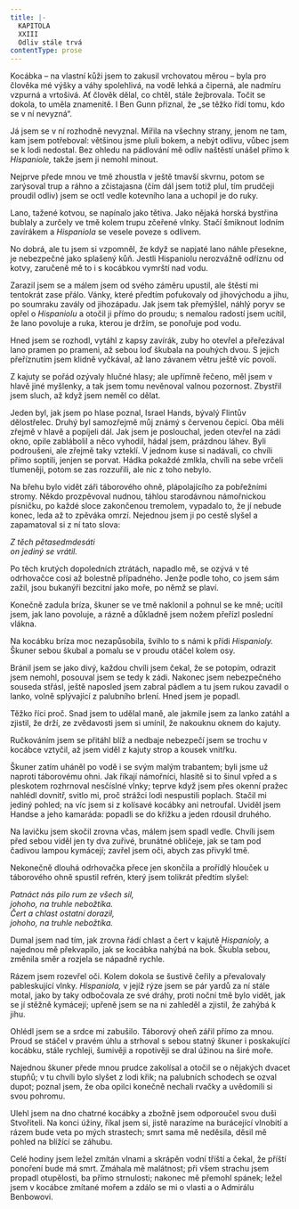 ```yaml
---
title: |-
  KAPITOLA
  XXIII
  Odliv stále trvá
contentType: prose
---
```


Kocábka – na vlastní kůži jsem to zakusil vrchovatou měrou – byla pro člověka mé výšky a váhy spolehlivá, na vodě lehká a čiperná, ale nadmíru vzpurná a vrtošivá. Ať člověk dělal, co chtěl, stále žejbrovala. Točit se dokola, to uměla znamenitě. I Ben Gunn přiznal, že „se těžko řídí tomu, kdo se v ní nevyzná“.

Já jsem se v ní rozhodně nevyznal. Mířila na všechny strany, jenom ne tam, kam jsem potřeboval: většinou jsme pluli bokem, a nebýt odlivu, vůbec jsem se k lodi nedostal. Bez ohledu na pádlování mě odliv naštěstí unášel přímo k _Hispaniole,_ takže jsem ji nemohl minout.

Nejprve přede mnou ve tmě zhoustla v ještě tmavší skvrnu, potom se zarýsoval trup a ráhno a zčistajasna (čím dál jsem totiž plul, tím prudčeji proudil odliv) jsem se octl vedle kotevního lana a uchopil je do ruky.

Lano, tažené kotvou, se napínalo jako tětiva. Jako nějaká horská bystřina bublaly a zurčely ve tmě kolem trupu zčeřené vlnky. Stačí šmiknout lodním zavírákem a _Hispaniola_ se vesele poveze s odlivem.

No dobrá, ale tu jsem si vzpomněl, že když se napjaté lano náhle přesekne, je nebezpečné jako splašený kůň. Jestli Hispaniolu nerozvážně odříznu od kotvy, zaručeně mě to i s kocábkou vymrští nad vodu.

Zarazil jsem se a málem jsem od svého záměru upustil, ale štěstí mi tentokrát zase přálo. Vánky, které předtím pofukovaly od jihovýchodu a jihu, po soumraku zavály od jihozápadu. Jak jsem tak přemýšlel, náhlý poryv se opřel o _Hispaniolu_ a otočil ji přímo do proudu; s nemalou radostí jsem ucítil, že lano povoluje a ruka, kterou je držím, se ponořuje pod vodu.

Hned jsem se rozhodl, vytáhl z kapsy zavírák, zuby ho otevřel a přeřezával lano pramen po prameni, až sebou loď škubala na pouhých dvou. S jejich přeříznutím jsem klidně vyčkával, až lano závanem větru ještě víc povolí.

Z kajuty se pořád ozývaly hlučné hlasy; ale upřímně řečeno, měl jsem v hlavě jiné myšlenky, a tak jsem tomu nevěnoval valnou pozornost. Zbystřil jsem sluch, až když jsem neměl co dělat.

Jeden byl, jak jsem po hlase poznal, Israel Hands, bývalý Flintův dělostřelec. Druhý byl samozřejmě můj známý s červenou čepicí. Oba měli zřejmě v hlavě a popíjeli dál. Jak jsem je poslouchal, jeden otevřel na zádi okno, opile zablábolil a něco vyhodil, hádal jsem, prázdnou láhev. Byli podroušeni, ale zřejmě taky vzteklí. V jednom kuse si nadávali, co chvíli přímo soptili, jenjen se porvat. Hádka pokaždé zmlkla, chvíli na sebe vrčeli tlumeněji, potom se zas rozzuřili, ale nic z toho nebylo.

Na břehu bylo vidět záři táborového ohně, plápolajícího za pobřežními stromy. Někdo prozpěvoval nudnou, táhlou starodávnou námořnickou písničku, po každé sloce zakončenou tremolem, vypadalo to, že jí nebude konec, leda až to zpěváka omrzí. Nejednou jsem ji po cestě slyšel a zapamatoval si z ní tato slova:

_Z těch pětasedmdesáti  
on jediný se vrátil._

Po těch krutých dopoledních ztrátách, napadlo mě, se ozývá v té odrhovačce cosi až bolestně případného. Jenže podle toho, co jsem sám zažil, jsou bukanýři bezcitní jako moře, po němž se plaví.

Konečně zadula bríza, škuner se ve tmě naklonil a pohnul se ke mně; ucítil jsem, jak lano povoluje, a rázně a důkladně jsem nožem přeřízl poslední vlákna.

Na kocábku bríza moc nezapůsobila, švihlo to s námi k přídi _Hispanioly._ Škuner sebou škubal a pomalu se v proudu otáčel kolem osy.

Bránil jsem se jako divý, každou chvíli jsem čekal, že se potopím, odrazit jsem nemohl, posouval jsem se tedy k zádi. Nakonec jsem nebezpečného souseda střásl, ještě naposled jsem zabral pádlem a tu jsem rukou zavadil o lanko, volně splývající z palubního brlení. Hned jsem je popadl.

Těžko říci proč. Snad jsem to udělal maně, ale jakmile jsem za lanko zatáhl a zjistil, že drží, ze zvědavosti jsem si umínil, že nakouknu oknem do kajuty.

Ručkováním jsem se přitáhl blíž a nedbaje nebezpečí jsem se trochu v kocábce vztyčil, až jsem viděl z kajuty strop a kousek vnitřku.

Škuner zatím uháněl po vodě i se svým malým trabantem; byli jsme už naproti táborovému ohni. Jak říkají námořníci, hlasitě si to šinul vpřed a s pleskotem rozhrnoval nesčíslné vlnky; teprve když jsem přes okenní pražec nahlédl dovnitř, svitlo mi, proč strážci lodi nespustili poplach. Stačil mi jediný pohled; na víc jsem si z kolísavé kocábky ani netroufal. Uviděl jsem Handse a jeho kamaráda: popadli se do křížku a jeden rdousil druhého.

Na lavičku jsem skočil zrovna včas, málem jsem spadl vedle. Chvíli jsem před sebou viděl jen ty dva zuřivé, brunátné obličeje, jak se tam pod čadivou lampou kymácejí; zavřel jsem oči, abych zas přivykl tmě.

Nekonečně dlouhá odrhovačka přece jen skončila a prořídlý hlouček u táborového ohně spustil refrén, který jsem tolikrát předtím slyšel:

_Patnáct nás pilo rum ze všech sil,  
johoho, na truhle nebožtíka.  
Čert a chlast ostatní dorazil,  
johoho, na truhle nebožtíka._

Dumal jsem nad tím, jak zrovna řádí chlast a čert v kajutě _Hispanioly,_ a najednou mě překvapilo, jak se kocábka nahýbá na bok. Škubla sebou, změnila směr a rozjela se nápadně rychle.

Rázem jsem rozevřel oči. Kolem dokola se šustivě čeřily a převalovaly pableskující vlnky. _Hispaniola,_ v jejíž rýze jsem se pár yardů za ní stále motal, jako by taky odbočovala ze své dráhy, proti noční tmě bylo vidět, jak se jí stěžně kymácejí; upřeně jsem se na ni zahleděl a zjistil, že zahýbá k jihu.

Ohlédl jsem se a srdce mi zabušilo. Táborový oheň zářil přímo za mnou. Proud se stáčel v pravém úhlu a strhoval s sebou statný škuner i poskakující kocábku, stále rychleji, šumivěji a ropotivěji se dral úžinou na širé moře.

Najednou škuner přede mnou prudce zakolísal a otočil se o nějakých dvacet stupňů; v tu chvíli bylo slyšet z lodi křik; na palubních schodech se ozval dupot; poznal jsem, že oba opilci konečně nechali rvačky a uvědomili si svou pohromu.

Ulehl jsem na dno chatrné kocábky a zbožně jsem odporoučel svou duši Stvořiteli. Na konci úžiny, říkal jsem si, jistě narazíme na burácející vlnobití a rázem bude veta po mých strastech; smrt sama mě neděsila, děsil mě pohled na blížící se záhubu.

Celé hodiny jsem ležel zmítán vlnami a skrápěn vodní tříští a čekal, že příští ponoření bude má smrt. Zmáhala mě malátnost; při všem strachu jsem propadl otupělosti, ba přímo strnulosti; nakonec mě přemohl spánek; ležel jsem v kocábce zmítané mořem a zdálo se mi o vlasti a o Admirálu Benbowovi.
